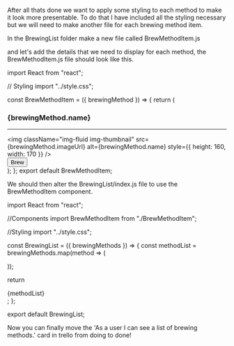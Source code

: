 After all thats done we want to apply some styling to each method to make it look more presentable.
To do that I have included all the styling necessary but we will need to make another file for each brewing method item.

In the BrewingList folder make a new file called BrewMethodItem.js

and let's add the details that we need to display for each method, the BrewMethodItem.js file should look like this.

import React from "react";

// Styling
import "../style.css";

const BrewMethodItem = ({ brewingMethod }) => {
  return (
    <div>
      <h3 className="font-weight-medium text-center text-lg-left mt-4 mb-0">
        {brewingMethod.name}
      </h3>
      <hr className="mt-2 mb-5" />
      <div className="row text-center text-lg-left">
        <div className="box">
          <img
            className="img-fluid img-thumbnail"
            src={brewingMethod.imageUrl}
            alt={brewingMethod.name}
            style={{ height: 160, width: 170 }}
          />
          <div>
            <button className="btn">Brew</button>
          </div>
        </div>
      </div>
    </div>
  );
};
export default BrewMethodItem;

We should then alter the BrewingList/index.js file to use the BrewMethodItem component.

import React from "react";

//Components
import BrewMethodItem from "./BrewMethodItem";

//Styling
import "../style.css";

const BrewingList = ({ brewingMethods }) => {
  const methodList = brewingMethods.map(method => (
    <div className="col-4">
      <BrewMethodItem brewingMethod={method} />
    </div>
  ));

  return <div className="row">{methodList}</div>;
};

export default BrewingList;


Now you can finally move the 'As a user I can see a list of brewing methods.' card in trello from doing to done!